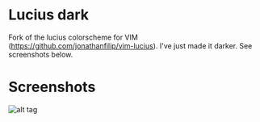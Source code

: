 Lucius dark
===========

Fork of the lucius colorscheme for VIM (https://github.com/jonathanfilip/vim-lucius).
I've just made it darker.
See screenshots below.

Screenshots
===========

![alt tag](http://i.imgur.com/Xcj30Yy.png)
